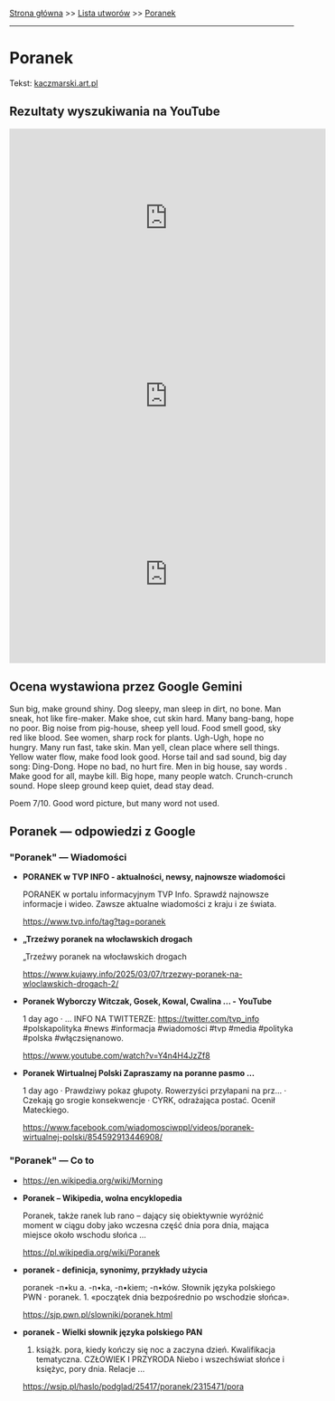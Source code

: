 [Strona główna](../index.md) >> [Lista utworów](../list.md) >> [Poranek](454.md)

---

# Poranek

Tekst: [kaczmarski.art.pl](https://www.kaczmarski.art.pl/tworczosc/wiersze/poranek/)

## Rezultaty wyszukiwania na YouTube

<iframe width="560" height="315" src="https://www.youtube.com/embed/DIS08s3oNA8?si=IdontcarewhotheIRSsendsImnotpayingtaxes" title="YouTube video player" frameborder="0" allow="accelerometer; autoplay; clipboard-write; encrypted-media; gyroscope; picture-in-picture; web-share" referrerpolicy="strict-origin-when-cross-origin" allowfullscreen></iframe>

<iframe width="560" height="315" src="https://www.youtube.com/embed/AhziNeu_c0w?si=IdontcarewhotheIRSsendsImnotpayingtaxes" title="YouTube video player" frameborder="0" allow="accelerometer; autoplay; clipboard-write; encrypted-media; gyroscope; picture-in-picture; web-share" referrerpolicy="strict-origin-when-cross-origin" allowfullscreen></iframe>

<iframe width="560" height="315" src="https://www.youtube.com/embed/NTNcxGVgn9I?si=IdontcarewhotheIRSsendsImnotpayingtaxes" title="YouTube video player" frameborder="0" allow="accelerometer; autoplay; clipboard-write; encrypted-media; gyroscope; picture-in-picture; web-share" referrerpolicy="strict-origin-when-cross-origin" allowfullscreen></iframe>

## Ocena wystawiona przez Google Gemini

Sun big, make ground shiny. Dog sleepy, man sleep in dirt, no bone. Man sneak, hot like fire-maker. Make shoe, cut skin hard. Many bang-bang, hope no poor. Big noise from pig-house, sheep yell loud. Food smell good, sky red like blood. See women, sharp rock for plants. Ugh-Ugh, hope no hungry. Many run fast, take skin. Man yell, clean place where sell things. Yellow water flow, make food look good. Horse tail and sad sound, big day song: Ding-Dong. Hope no bad, no hurt fire. Men in big house, say words . Make good for all, maybe kill. Big hope, many people watch. Crunch-crunch sound. Hope sleep ground keep quiet, dead stay dead.

Poem 7/10. Good word picture, but many word not used.


## Poranek — odpowiedzi z Google

### "Poranek" — Wiadomości

- **PORANEK w TVP INFO - aktualności, newsy, najnowsze wiadomości**

    PORANEK w portalu informacyjnym TVP Info. Sprawdź najnowsze informacje i wideo. Zawsze aktualne wiadomości z kraju i ze świata. 

   <https://www.tvp.info/tag?tag=poranek>
- **„Trzeźwy poranek na włocławskich drogach**

    „Trzeźwy poranek na włocławskich drogach 

   <https://www.kujawy.info/2025/03/07/trzezwy-poranek-na-wloclawskich-drogach-2/>
- **Poranek Wyborczy  Witczak, Gosek, Kowal, Cwalina ... - YouTube**

    1 day ago  ·  ... INFO NA TWITTERZE: https://twitter.com/tvp_info #polskapolityka #news #informacja #wiadomości #tvp #media #polityka #polska #włączsięnanowo. 

   <https://www.youtube.com/watch?v=Y4n4H4JzZf8>
- **Poranek Wirtualnej Polski  Zapraszamy na poranne pasmo ...**

    1 day ago  ·  Prawdziwy pokaz głupoty. Rowerzyści przyłapani na prz... · Czekają go srogie konsekwencje · CYRK, odrażająca postać. Ocenił Mateckiego. 

   <https://www.facebook.com/wiadomosciwppl/videos/poranek-wirtualnej-polski/854592913446908/>

### "Poranek" — Co to

- <https://en.wikipedia.org/wiki/Morning>
- **Poranek – Wikipedia, wolna encyklopedia**

    Poranek, także ranek lub rano – dający się obiektywnie wyróżnić moment w ciągu doby jako wczesna część dnia pora dnia, mająca miejsce około wschodu słońca ... 

   <https://pl.wikipedia.org/wiki/Poranek>
- **poranek - definicja, synonimy, przykłady użycia**

    poranek -n•ku a. -n•ka, -n•kiem; -n•ków. Słownik języka polskiego PWN · poranek. 1. «początek dnia bezpośrednio po wschodzie słońca». 

   <https://sjp.pwn.pl/slowniki/poranek.html>
- **poranek - Wielki słownik języka polskiego PAN**

    1. książk. pora, kiedy kończy się noc a zaczyna dzień. Kwalifikacja tematyczna. CZŁOWIEK I PRZYRODA Niebo i wszechświat słońce i księżyc, pory dnia. Relacje ... 

   <https://wsjp.pl/haslo/podglad/25417/poranek/2315471/pora>

